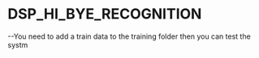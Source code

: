 # DSP_HI_BYE_RECOGNITION
--You need to add a train data to the  training folder then you can test the systm 

